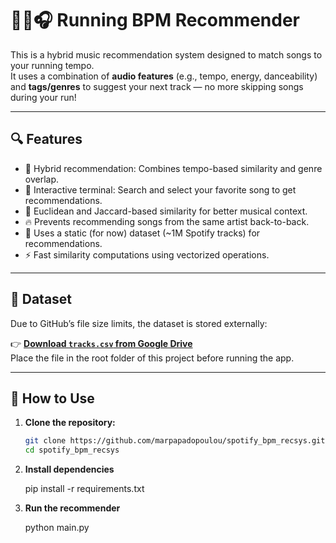 # 🏃‍♀️🎧 Running BPM Recommender

This is a hybrid music recommendation system designed to match songs to your running tempo.  
It uses a combination of **audio features** (e.g., tempo, energy, danceability) and **tags/genres** to suggest your next track — no more skipping songs during your run!

---

## 🔍 Features

- 🎵 Hybrid recommendation: Combines tempo-based similarity and genre overlap.
- 🔄 Interactive terminal: Search and select your favorite song to get recommendations.
- 🧠 Euclidean and Jaccard-based similarity for better musical context.
- 🔥 Prevents recommending songs from the same artist back-to-back.
- 📂 Uses a static (for now) dataset (~1M Spotify tracks) for recommendations.
- ⚡️ Fast similarity computations using vectorized operations.

---

## 📁 Dataset

Due to GitHub’s file size limits, the dataset is stored externally:

👉 **[Download `tracks.csv` from Google Drive](https://drive.google.com/file/d/1pkDxIiFvYvomqT9YkTrjCwCA6HStJBSR/view?usp=sharing)**  
Place the file in the root folder of this project before running the app.

---

## 🚀 How to Use

1. **Clone the repository:**

   ```bash
   git clone https://github.com/marpapadopoulou/spotify_bpm_recsys.git
   cd spotify_bpm_recsys

2. **Install dependencies**

   pip install -r requirements.txt

3. **Run the recommender**

   python main.py
